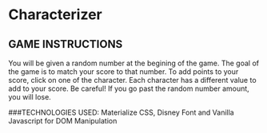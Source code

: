# Characterizer
## GAME INSTRUCTIONS
You will be given a random number at the begining of the game. The goal of the game is to match your score to that number. To add points to your score, click on one of the character. Each character has a different value to add to your score. Be careful! If you go past the random number amount, you will lose.


###TECHNOLOGIES USED: Materialize CSS, Disney Font and Vanilla Javascript for DOM Manipulation 
